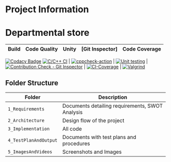 # Project Information
# Departmental store

Build | Code Quality | Unity | [Git Inspector] |Code Coverage
------|----------|-------|--------------|-------------
[![Codacy Badge](https://api.codacy.com/project/badge/Grade/afb6042567b54e318bd03e2883666b76)](https://app.codacy.com/gh/GangadharTelagareddy/MiniProjectSTEPin?utm_source=github.com&utm_medium=referral&utm_content=GangadharTelagareddy/MiniProjectSTEPin&utm_campaign=Badge_Grade_Settings)
[![C/C++ CI](https://github.com/GangadharTelagareddy/MiniProjectSTEPin/actions/workflows/c-build.yml/badge.svg)](https://github.com/GangadharTelagareddy/MiniProjectSTEPin/blob/main/workflows/c-build.yml) | [![cppcheck-action](https://github.com/GangadharTelagareddy/MiniProjectSTEPin/blob/main/workflows/cppcheck.yml/badge.svg)](https://github.com/GangadharTelagareddy/MiniProjectSTEPin/blob/main/workflows/cppcheck.yml) |  [![Unit testing](https://github.com/GangadharTelagareddy/MiniProjectSTEPin/blob/main/workflows/unit-test.yml/badge.svg)](https://github.com/GangadharTelagareddy/MiniProjectSTEPin/blob/main/workflows/unit-test.yml) |  [![Contribution Check - Git Inspector](https://github.com/GangadharTelagareddy/MiniProjectSTEPin/blob/main/workflows/gitinspector.yml/badge.svg)](https://github.com/GangadharTelagareddy/MiniProjectSTEPin/blob/main/workflows/gitinspector.yml)  |  [![CI-Coverage](https://github.com/GangadharTelagareddy/MiniProjectSTEPin/blob/main/workflows/code_coverage.yml/badge.svg)](https://github.com/GangadharTelagareddy/MiniProjectSTEPin/blob/main/workflows/Valgrind.yml)  |  [![Valgrind](https://github.com/GangadharTelagareddy/MiniProjectSTEPin/blob/main/workflows/Valgrind.yml/badge.svg)](https://github.com/GangadharTelagareddy/MiniProjectSTEPin/blob/main/workflows/Valgrind.yml)


## Folder Structure
Folder             | Description
-------------------| --------------------------------------------------
`1_Requirements`   | Documents detailing requirements, SWOT Analysis
`2_Architecture`         | Design flow of the project
`3_Implementation` | All code 
`4_TestPlanAndOutput`      | Documents with test plans and procedures
`5_ImagesAndVideos`| Screenshots and Images
